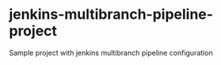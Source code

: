 # jenkins-multibranch-pipeline-project
Sample project with jenkins multibranch pipeline configuration
